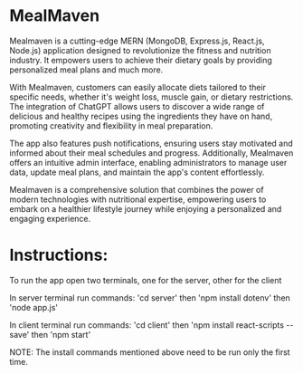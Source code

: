 # MealMaven

Mealmaven is a cutting-edge MERN (MongoDB, Express.js, React.js, Node.js) application designed to revolutionize the fitness and nutrition industry. It empowers users to achieve their dietary goals by providing personalized meal plans and much more.

With Mealmaven, customers can easily allocate diets tailored to their specific needs, whether it's weight loss, muscle gain, or dietary restrictions. The integration of ChatGPT allows users to discover a wide range of delicious and healthy recipes using the ingredients they have on hand, promoting creativity and flexibility in meal preparation.

The app also features push notifications, ensuring users stay motivated and informed about their meal schedules and progress. Additionally, Mealmaven offers an intuitive admin interface, enabling administrators to manage user data, update meal plans, and maintain the app's content effortlessly.

Mealmaven is a comprehensive solution that combines the power of modern technologies with nutritional expertise, empowering users to embark on a healthier lifestyle journey while enjoying a personalized and engaging experience.

# Instructions: 

To run the app open two terminals, one for the server, other for the client

In server terminal run commands: 'cd server' then 'npm install dotenv' then 'node app.js'

In client terminal run commands: 'cd client' then 'npm install react-scripts --save' then 'npm start'

NOTE: The install commands mentioned above need to be run only the first time.
